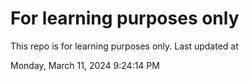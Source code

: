 # For learning purposes only
This repo is for learning purposes only.
Last updated at

Monday, March 11, 2024 9:24:14 PM

